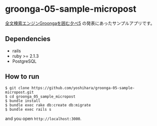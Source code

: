 # groonga-05-sample-micropost

[全文検索エンジンGroongaを囲む夕べ5](http://groonga.doorkeeper.jp/events/15816) の発表にあったサンプルアプリです。

## Dependencies

- rails
- ruby >= 2.1.3
- PostgreSQL

## How to run

```
$ git clone https://github.com/yoshihara/groonga-05-sample-micropost.git
$ cd groonga_05_sample_micropost
$ bundle install
$ bundle exec rake db:create db:migrate
$ bundle exec rails s
```

and you open `http://localhost:3000`.
